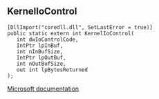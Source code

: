 ## KernelIoControl

```
[DllImport("coredll.dll", SetLastError = true)]
public static extern int KernelIoControl(
   int dwIoControlCode,
   IntPtr lpInBuf,
   int nInBufSize,
   IntPtr lpOutBuf,
   int nOutBufSize,
   out int lpBytesReturned
);
```

[Microsoft documentation](https://docs.microsoft.com/en-us/windows/win32/api/winbase/nf-winbase-kerneliocontrol)
